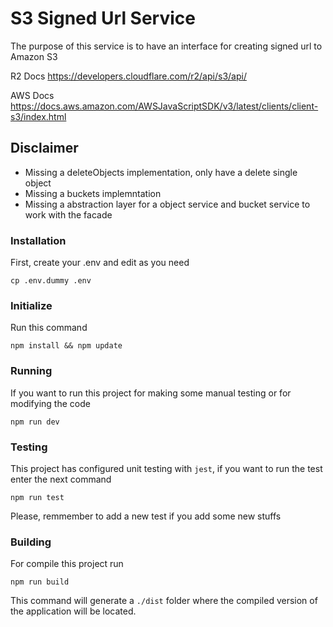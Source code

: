 # S3 Signed Url Service

The purpose of this service is to have an interface for creating signed url to Amazon S3

R2 Docs 
https://developers.cloudflare.com/r2/api/s3/api/

AWS Docs 
https://docs.aws.amazon.com/AWSJavaScriptSDK/v3/latest/clients/client-s3/index.html

## Disclaimer
- Missing a deleteObjects implementation, only have a delete single object
- Missing a buckets implemntation
- Missing a abstraction layer for a object service and bucket service to work with the facade

### Installation

First, create your .env and edit as you need

```
cp .env.dummy .env
```

### Initialize

Run this command

```
npm install && npm update
```

### Running

If you want to run this project for making some manual testing or for modifying the code

```
npm run dev
```

### Testing

This project has configured unit testing with `jest`, if you want to run the test enter the next command

```
npm run test
```

Please, remmember to add a new test if you add some new stuffs

### Building

For compile this project run

```
npm run build
```

This command will generate a `./dist` folder where the compiled version of the application will be located.
